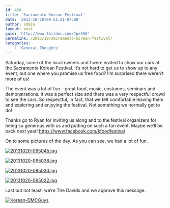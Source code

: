 ```yaml
---
id: 450
title: 'Sacramento Korean Festival'
date: '2013-10-20T09:51:21-07:00'
author: admin
layout: post
guid: 'http://www.8bitdmc.com/?p=450'
permalink: /2013/10/sacramento-korean-festival/
categories:
    - 'General Thoughts'
---
```


Saturday, some of the local owners and I were invited to show our cars at the Sacramento Korean Festival. It’s not hard to get us to show up to any event, but one where you promise us free food? I’m surprised there weren’t more of us!

The event was a lot of fun – great food, music, costumes, seminars and demonstrations. It was a perfect size and there was a very respectful crowd to see the cars. So respectful, in fact, that we felt comfortable leaving them and exploring and enjoying the festival. Not something we normally get to do!

Thanks go to Ryan for inviting us along and to the festival organizers for being so generous with us and putting on such a fun event. Maybe we’ll be back next year! https://www.facebook.com/kfoodfestival

On to some pictures of the day. As you can see, we had a lot of fun.

[![20131020-095045.jpg](../../assets/images/2013/10/20131020-095045-300x300.jpg)](../../assets/images/2013/10/20131020-095045.jpg)

[![20131020-095038.jpg](../../assets/images/2013/10/20131020-095038-300x300.jpg)](../../assets/images/2013/10/20131020-095038.jpg)

[![20131020-095030.jpg](../../assets/images/2013/10/20131020-095030-300x300.jpg)](../../assets/images/2013/10/20131020-095030.jpg)

[![20131020-095022.jpg](../../assets/images/2013/10/20131020-095022-300x300.jpg)](../../assets/images/2013/10/20131020-095022.jpg)

Last but not least: we’re The Davids and we approve this message.

[![Korean-DMCGuys](../../assets/images/2013/10/Korean-DMCGuys-669x1024.jpg)](../../assets/images/2013/10/Korean-DMCGuys.jpg)
